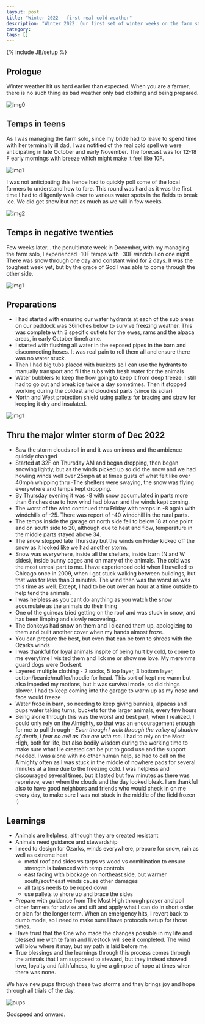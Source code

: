 ```yaml
---
layout: post
title: "Winter 2022 - first real cold weather"
description: "Winter 2022: Our first set of winter weeks on the farm started and it was one of the coldest spell I have experienced."
category: 
tags: []
---
```

{% include JB/setup %}

## Prologue
Winter weather hit us hard earlier than expected. When you are a farmer, there is no such thing as bad weather only bad clothing and being prepared.

![img0](https://brahminbeliever.com/plato-pics/plato1.jpeg)

## Temps in teens
As I was managing the farm solo, since my bride had to leave to spend time with her terminally ill dad, I was notified of the real cold spell we were anticipating in late October and early November. The forecast was for 12-18 F early mornings with breeze which might make it feel like 10F.

![img1](https://brahminbeliever.com/plato-pics/subzero1.jpeg)

I was not anticipating this hence had to quickly poll some of the local farmers to understand how to fare. This round was hard as it was the first time I had to diligently walk over to various water spots in the fields to break ice. We did get snow but not as much as we will in few weeks.

![img2](https://brahminbeliever.com/plato-pics/cold-alpaca.jpeg)

## Temps in negative twenties
Few weeks later... the penultimate week in December, with my managing the farm solo, I experienced -10F temps with -30F windchill on one night. There was snow through one day and constant wind for 2 days. It was the toughest week yet, but by the grace of God I was able to come through the other side.

![img1](https://brahminbeliever.com/plato-pics/cold-west.jpeg)

## Preparations
- I had started with ensuring our water hydrants at each of the sub areas on our paddock was 36inches below to survive freezing weather. This was complete with 3 specific outlets for the ewes, rams and the alpaca areas, in early October timeframe.
- I started with flushing all water in the exposed pipes in the barn and disconnecting hoses. It was real pain to roll them all and ensure there was no water stuck.
- Then I had big tubs placed with buckets so I can use the hydrants to manually transport and fill the tubs with fresh water for the animals
- Water bubblers to keep the flow going to keep it from deep freeze. I still had to go out and break ice twice a day sometimes. Then it stopped working during the coldest and cloudiest parts (since its solar)
- North and West protection shield using pallets for bracing and straw for keeping it dry and insulated.

![img1](https://brahminbeliever.com/plato-pics/subzero1.jpeg)

## Thru the major winter storm of Dec 2022
- Saw the storm clouds roll in and it was ominous and the ambience quickly changed
- Started at 32F on Thursday AM and began dropping, then began snowing lightly, but as the winds picked up so did the snow and we had howling winds well over 25mph at at times gusts of what felt like over 40mph whipping thru
-The shelters were swaying, the snow was flying everywhere and temps kept dropping.
- By Thursday evening it was -8 with snow accumulated in parts more than 6inches due to how wind had blown and the winds kept coming.
- The worst of the wind continued thru Friday with temps in -8 again with windchills of -25. There was report of -40 windchill in the rural parts.
- The temps inside the garage on north side fell to below 18 at one point and on south side to 20, although due to heat and flow, temperature in the middle parts stayed above 34.
- The snow stopped late Thursday but the winds on Friday kicked off the snow as it looked like we had another storm.
- Snow was everywhere, inside all the shelters, inside barn (N and W sides), inside bunny cages and on many of the animals. The cold was the most unreal part to me. I have experienced cold when I travelled to Chicago once in 2009, when I got stuck walking between buildings, but that was for less than 3 minutes. The wind then was the worst as was this time as well. Except, I had to be out over an hour at a time outside to help tend the animals.
- I was helpless as you cant do anything as you watch the snow accumulate as the animals do their thing
- One of the guineas tried getting on the roof and was stuck in snow, and has been limping and slowly recovering.
- The donkeys had snow on them and I cleaned them up, apologizing to them and built another cover when my hands almost froze.
- You can prepare the best, but even that can be torn to shreds with the Ozarks winds
- I was thankful for loyal animals inspite of being hurt by cold, to come to me everytime I visited them and lick me or show me love. My meremma guard dogs were Godsent.
- Layered multiple clothing - 2 socks, 5 top layer, 3 bottom layer, cotton/beanie/muffler/hoodie for head. This sort of kept me warm but also impeded my motions, but it was survival mode, so did things slower. I had to keep coming into the garage to warm up as my nose and face would freeze
- Water froze in barn, so needing to keep giving bunnies, alpacas and pups water taking turns, buckets for the larger animals, every few hours
- Being alone through this was the worst and best part, when I realized, I could only rely on the Almighty, so that was an encouragement enough for me to pull through - *Even though I walk through the valley of shadow of death, I fear no evil as You are with me*. I had to rely on the Most High, both for life, but also bodily wisdom during the working time to make sure what He created can be put to good use and the support needed. I was alone with no other human help, so had to call on the Almighty often as I was stuck in the middle of nowhere pads for several minutes at a time due to the freezing cold. I was helpless and discouraged several times, but it lasted but few minutes as there was repreieve, even when the clouds and the day looked bleak. I am thankful also to have good neighbors and friends who would check in on me every day, to make sure I was not stuck in the middle of the field frozen :)

## Learnings
- Animals are helpless, although they are created resistant
- Animals need guidance and stewardship
- I need to design for Ozarks, winds everywhere, prepare for snow, rain as well as extreme heat
    - metal roof and sides vs tarps vs wood vs combination to ensure strength is balanced with temp controls
    - east facing with blockage on northeast side, but warmer south/southeast winds cause other damages
    - all tarps needs to be roped down
    - use pallets to shore up and brace the sides
- Prepare with guidance from The Most High through prayer and poll other farmers for advise and sift and apply what I can do in short order or plan for the longer term. When an emergency hits, I revert back to dumb mode, so I need to make sure I have protocols setup for those times.
- Have trust that the One who made the changes possible in my life and blessed me with te farm and livestock will see it completed. The wind will blow where it may, but my path is laid before me.
- True blessings and the learnings through this process comes through the animals that I am supposed to steward, but they instead showed love, loyalty and faithfulness, to give a glimpse of hope at times when there was none.

We have new pups through these two storms and they brings joy and hope through all trials of the day.

![pups](https://brahminbeliever.com/plato-pics/daisy-pups.jpeg)


Godspeed and onward.